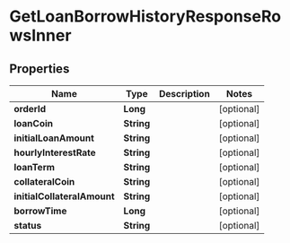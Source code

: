 

# GetLoanBorrowHistoryResponseRowsInner


## Properties

| Name | Type | Description | Notes |
|------------ | ------------- | ------------- | -------------|
|**orderId** | **Long** |  |  [optional] |
|**loanCoin** | **String** |  |  [optional] |
|**initialLoanAmount** | **String** |  |  [optional] |
|**hourlyInterestRate** | **String** |  |  [optional] |
|**loanTerm** | **String** |  |  [optional] |
|**collateralCoin** | **String** |  |  [optional] |
|**initialCollateralAmount** | **String** |  |  [optional] |
|**borrowTime** | **Long** |  |  [optional] |
|**status** | **String** |  |  [optional] |




